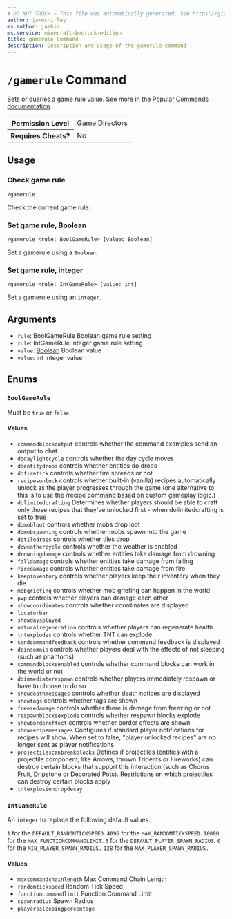 ```yaml
---
# DO NOT TOUCH — This file was automatically generated. See https://github.com/mojang/minecraftapidocsgenerator to modify descriptions, examples, etc.
author: jakeshirley
ms.author: jashir
ms.service: minecraft-bedrock-edition
title: gamerule Command
description: Description and usage of the gamerule command
---
```

# `/gamerule` Command
Sets or queries a game rule value. See more in the [Popular Commands documentation](https://learn.microsoft.com/minecraft/creator/documents/commandspopularcommands#gamerule).

<table>
  <tr>
    <th>Permission Level</th>
    <td>Game Directors</td>
  </tr>
  <tr>
    <th>Requires Cheats?</th>
    <td>No</td>
  </tr>
</table>

## Usage
### Check game rule
`/gamerule`

Check the current game rule.

### Set game rule, Boolean
`/gamerule <rule: BoolGameRule> [value: Boolean]`

Set a gamerule using a `Boolean`.

### Set game rule, integer
`/gamerule <rule: IntGameRule> [value: int]`

Set a gamerule using an `integer`.

## Arguments
- `rule`: BoolGameRule
Boolean game rule setting
- `rule`: IntGameRule
Integer game rule setting
- `value`: [Boolean](../enums/Boolean.md)
Boolean value
- `value`: int
Integer value

## Enums
### `BoolGameRule`
Must be `true` or `false`.

#### Values
- `commandblockoutput`
controls whether the command examples send an output to chat
- `dodaylightcycle`
controls whether the day cycle moves
- `doentitydrops`
controls whether entities do drops
- `dofiretick`
controls whether fire spreads or not
- `recipesunlock`
controls whether built-in (vanilla) recipes automatically unlock as the player progresses through the game (one alternative to this is to use the /recipe command based on custom gameplay logic.) 
- `dolimitedcrafting`
Determines whether players should be able to craft only those recipes that they've unlocked first - when dolimitedcrafting is set to true
- `domobloot`
controls whether mobs drop loot
- `domobspawning`
controls whether mobs spawn into the game
- `dotiledrops`
controls whether tiles drop
- `doweathercycle`
controls whether the weather is enabled
- `drowningdamage`
controls whether entities take damage from drowning
- `falldamage`
controls whether entities take damage from falling
- `firedamage`
controls whether entities take damage from fire
- `keepinventory`
controls whether players keep their inventory when they die
- `mobgriefing`
controls whether mob griefing can happen in the world
- `pvp`
controls whether players can damage each other
- `showcoordinates`
controls whether coordinates are displayed
- `locatorbar`
- `showdaysplayed`
- `naturalregeneration`
controls whether players can regenerate health
- `tntexplodes`
controls whether TNT can explode
- `sendcommandfeedback`
controls whether command feedback is displayed
- `doinsomnia`
controls whether players deal with the effects of not sleeping (such as phantoms)
- `commandblocksenabled`
controls whether command blocks can work in the world or not
- `doimmediaterespawn`
controls whether players immediately respawn or have to choose to do so
- `showdeathmessages`
controls whether death notices are displayed
- `showtags`
controls whether tags are shown
- `freezedamage`
controls whether there is damage from freezing or not
- `respawnblocksexplode`
controls whether respawn blocks explode
- `showbordereffect`
controls whether border effects are shown
- `showrecipemessages`
Configures if standard player notifications for recipes will show. When set to false, "player unlocked recipes" are no longer sent as player notifications
- `projectilescanbreakblocks`
Defines if projectiles (entities with a projectile component, like Arrows, thrown Tridents or Fireworks) can destroy certain blocks that support this interaction (such as Chorus Fruit, Dripstone or Decorated Pots). Restrictions on which projectiles can destroy certain blocks apply
- `tntexplosiondropdecay`

### `IntGameRule`
An `integer` to replace the following default values.

`1` for the `DEFAULT_RANDOMTICKSPEED`.
`4096` for the `MAX_RANDOMTICKSPEED`.
`10000` for the `MAX_FUNCTIONCOMMANDLIMIT`.
`5` for the `DEFAULT_PLAYER_SPAWN_RADIUS`.
`0` for the `MIN_PLAYER_SPAWN_RADIUS.`
`128` for the `MAX_PLAYER_SPAWN_RADIUS.`

#### Values
- `maxcommandchainlength`
Max Command Chain Length
- `randomtickspeed`
Random Tick Speed
- `functioncommandlimit`
Function Command Limit
- `spawnradius`
Spawn Radius
- `playerssleepingpercentage`
